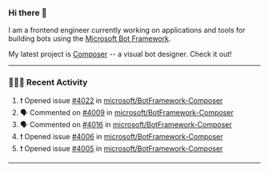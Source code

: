 ### Hi there 👋

I am a frontend engineer currently working on applications and tools for building bots using the [Microsoft Bot Framework](https://dev.botframework.com/).

My latest project is [Composer](https://github.com/microsoft/BotFramework-Composer) -- a visual bot designer. Check it out!

---

### 👨🏻‍💻 Recent Activity

<!--START_SECTION:activity-->
1. ❗️ Opened issue [#4022](https://github.com//microsoft/BotFramework-Composer/issues/4022) in [microsoft/BotFramework-Composer](https://github.com//microsoft/BotFramework-Composer)
2. 🗣 Commented on [#4009](https://github.com//microsoft/BotFramework-Composer/issues/4009) in [microsoft/BotFramework-Composer](https://github.com//microsoft/BotFramework-Composer)
3. 🗣 Commented on [#4016](https://github.com//microsoft/BotFramework-Composer/issues/4016) in [microsoft/BotFramework-Composer](https://github.com//microsoft/BotFramework-Composer)
4. ❗️ Opened issue [#4006](https://github.com//microsoft/BotFramework-Composer/issues/4006) in [microsoft/BotFramework-Composer](https://github.com//microsoft/BotFramework-Composer)
5. ❗️ Opened issue [#4005](https://github.com//microsoft/BotFramework-Composer/issues/4005) in [microsoft/BotFramework-Composer](https://github.com//microsoft/BotFramework-Composer)
<!--END_SECTION:activity-->

---

<!--
**a-b-r-o-w-n/a-b-r-o-w-n** is a ✨ _special_ ✨ repository because its `README.md` (this file) appears on your GitHub profile.

Here are some ideas to get you started:

- 🔭 I’m currently working on ...
- 🌱 I’m currently learning ...
- 👯 I’m looking to collaborate on ...
- 🤔 I’m looking for help with ...
- 💬 Ask me about ...
- 📫 How to reach me: ...
- 😄 Pronouns: ...
- ⚡ Fun fact: ...
-->
